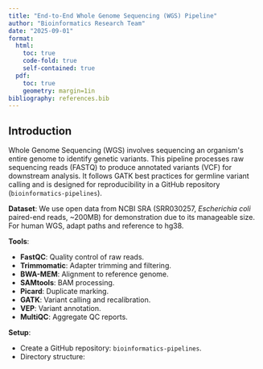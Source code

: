 ```yaml
---
title: "End-to-End Whole Genome Sequencing (WGS) Pipeline"
author: "Bioinformatics Research Team"
date: "2025-09-01"
format:
  html:
    toc: true
    code-fold: true
    self-contained: true
  pdf:
    toc: true
    geometry: margin=1in
bibliography: references.bib
---
```


## Introduction

Whole Genome Sequencing (WGS) involves sequencing an organism's entire genome to identify genetic variants. This pipeline processes raw sequencing reads (FASTQ) to produce annotated variants (VCF) for downstream analysis. It follows GATK best practices for germline variant calling and is designed for reproducibility in a GitHub repository (`bioinformatics-pipelines`).

**Dataset**: We use open data from NCBI SRA (SRR030257, *Escherichia coli* paired-end reads, ~200MB) for demonstration due to its manageable size. For human WGS, adapt paths and reference to hg38.

**Tools**:
- **FastQC**: Quality control of raw reads.
- **Trimmomatic**: Adapter trimming and filtering.
- **BWA-MEM**: Alignment to reference genome.
- **SAMtools**: BAM processing.
- **Picard**: Duplicate marking.
- **GATK**: Variant calling and recalibration.
- **VEP**: Variant annotation.
- **MultiQC**: Aggregate QC reports.

**Setup**:
- Create a GitHub repository: `bioinformatics-pipelines`.
- Directory structure:
